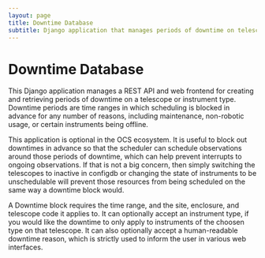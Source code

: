 ```yaml
---
layout: page
title: Downtime Database
subtitle: Django application that manages periods of downtime on telescopes and instrument types
---
```


# Downtime Database

This Django application manages a REST API and web frontend for creating and retrieving periods of downtime on a telescope or instrument type. Downtime periods are time ranges in which scheduling is blocked in advance for any number of reasons, including maintenance, non-robotic usage, or certain instruments being offline.

This application is optional in the OCS ecosystem. It is useful to block out downtimes in advance so that the scheduler can schedule observations around those periods of downtime, which can help prevent interrupts to ongoing observations. If that is not a big concern, then simply switching the telescopes to inactive in configdb or changing the state of instruments to be unschedulable will prevent those resources from being scheduled on the same way a downtime block would.

A Downtime block requires the time range, and the site, enclosure, and telescope code it applies to. It can optionally accept an instrument type, if you would like the downtime to only apply to instruments of the choosen type on that telescope. It can also optionally accept a human-readable downtime reason, which is strictly used to inform the user in various web interfaces.
